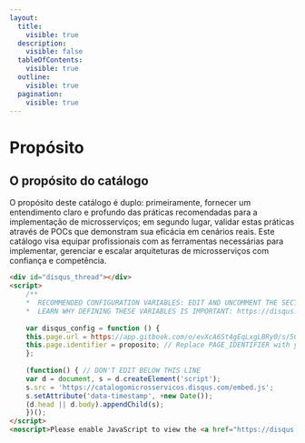 ```yaml
---
layout:
  title:
    visible: true
  description:
    visible: false
  tableOfContents:
    visible: true
  outline:
    visible: true
  pagination:
    visible: true
---
```


# Propósito

## O propósito do catálogo

O propósito deste catálogo é duplo: primeiramente, fornecer um entendimento claro e profundo das práticas recomendadas para a implementação de microsserviços; em segundo lugar, validar estas práticas através de POCs que demonstram sua eficácia em cenários reais. Este catálogo visa equipar profissionais com as ferramentas necessárias para implementar, gerenciar e escalar arquiteturas de microsserviços com confiança e competência.

```html
<div id="disqus_thread"></div>
<script>
    /**
    *  RECOMMENDED CONFIGURATION VARIABLES: EDIT AND UNCOMMENT THE SECTION BELOW TO INSERT DYNAMIC VALUES FROM YOUR PLATFORM OR CMS.
    *  LEARN WHY DEFINING THESE VARIABLES IS IMPORTANT: https://disqus.com/admin/universalcode/#configuration-variables    */
    
    var disqus_config = function () {
    this.page.url = https://app.gitbook.com/o/evXcA6St4gEqLxgLBRy0/s/5CZeMFow14VBW9KB9FBY/introducao/proposito;  // Replace PAGE_URL with your page's canonical URL variable
    this.page.identifier = proposito; // Replace PAGE_IDENTIFIER with your page's unique identifier variable
    };
    
    (function() { // DON'T EDIT BELOW THIS LINE
    var d = document, s = d.createElement('script');
    s.src = 'https://catalogomicrosservicos.disqus.com/embed.js';
    s.setAttribute('data-timestamp', +new Date());
    (d.head || d.body).appendChild(s);
    })();
</script>
<noscript>Please enable JavaScript to view the <a href="https://disqus.com/?ref_noscript">comments powered by Disqus.</a></noscript>
```

